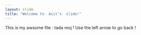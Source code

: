 ```yaml
---
layout: slide
title: "Welcome to  Asit's  slide!"
---
```

This is my awsome file : tada moj ! 
Use the left arrow to go back !
